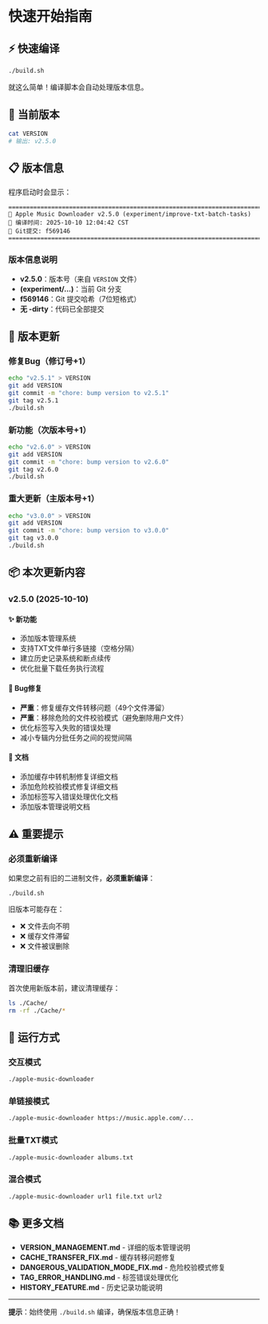# 快速开始指南

## ⚡ 快速编译

```bash
./build.sh
```

就这么简单！编译脚本会自动处理版本信息。

## 🎯 当前版本

```bash
cat VERSION
# 输出: v2.5.0
```

## 📋 版本信息

程序启动时会显示：

```
================================================================================
🎵 Apple Music Downloader v2.5.0 (experiment/improve-txt-batch-tasks)
📅 编译时间: 2025-10-10 12:04:42 CST
🔖 Git提交: f569146
================================================================================
```

### 版本信息说明
- **v2.5.0**：版本号（来自 `VERSION` 文件）
- **(experiment/...)**：当前 Git 分支
- **f569146**：Git 提交哈希（7位短格式）
- **无 -dirty**：代码已全部提交

## 🔄 版本更新

### 修复Bug（修订号+1）
```bash
echo "v2.5.1" > VERSION
git add VERSION
git commit -m "chore: bump version to v2.5.1"
git tag v2.5.1
./build.sh
```

### 新功能（次版本号+1）
```bash
echo "v2.6.0" > VERSION
git add VERSION
git commit -m "chore: bump version to v2.6.0"
git tag v2.6.0
./build.sh
```

### 重大更新（主版本号+1）
```bash
echo "v3.0.0" > VERSION
git add VERSION
git commit -m "chore: bump version to v3.0.0"
git tag v3.0.0
./build.sh
```

## 📦 本次更新内容

### v2.5.0 (2025-10-10)

#### ✨ 新功能
- 添加版本管理系统
- 支持TXT文件单行多链接（空格分隔）
- 建立历史记录系统和断点续传
- 优化批量下载任务执行流程

#### 🐛 Bug修复
- **严重**：修复缓存文件转移问题（49个文件滞留）
- **严重**：移除危险的文件校验模式（避免删除用户文件）
- 优化标签写入失败的错误处理
- 减小专辑内分批任务之间的视觉间隔

#### 📝 文档
- 添加缓存中转机制修复详细文档
- 添加危险校验模式修复详细文档
- 添加标签写入错误处理优化文档
- 添加版本管理说明文档

## ⚠️ 重要提示

### 必须重新编译

如果您之前有旧的二进制文件，**必须重新编译**：

```bash
./build.sh
```

旧版本可能存在：
- ❌ 文件去向不明
- ❌ 缓存文件滞留
- ❌ 文件被误删除

### 清理旧缓存

首次使用新版本前，建议清理缓存：

```bash
ls ./Cache/
rm -rf ./Cache/*
```

## 🚀 运行方式

### 交互模式
```bash
./apple-music-downloader
```

### 单链接模式
```bash
./apple-music-downloader https://music.apple.com/...
```

### 批量TXT模式
```bash
./apple-music-downloader albums.txt
```

### 混合模式
```bash
./apple-music-downloader url1 file.txt url2
```

## 📚 更多文档

- **VERSION_MANAGEMENT.md** - 详细的版本管理说明
- **CACHE_TRANSFER_FIX.md** - 缓存转移问题修复
- **DANGEROUS_VALIDATION_MODE_FIX.md** - 危险校验模式修复
- **TAG_ERROR_HANDLING.md** - 标签错误处理优化
- **HISTORY_FEATURE.md** - 历史记录功能说明

---

**提示**：始终使用 `./build.sh` 编译，确保版本信息正确！

